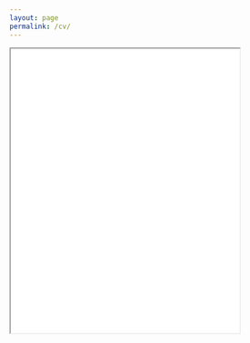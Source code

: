 ```yaml
---
layout: page
permalink: /cv/
---
```


<iframe src="{{ site.baseurl }}/pdfs/mummy_cv_web.pdf" width="80%" height="500px">&nbsp;</iframe>